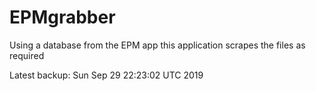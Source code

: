 # EPMgrabber
Using a database from the EPM app this application scrapes the files as required


Latest backup: Sun Sep 29 22:23:02 UTC 2019
